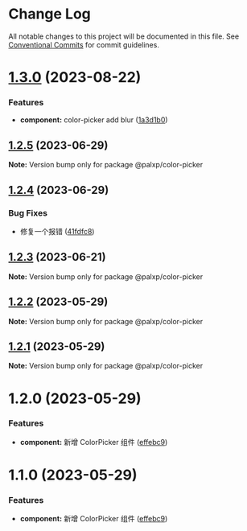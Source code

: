 # Change Log

All notable changes to this project will be documented in this file.
See [Conventional Commits](https://conventionalcommits.org) for commit guidelines.

# [1.3.0](https://github.com/palxiao/front-end-arsenal/compare/@palxp/color-picker@1.2.5...@palxp/color-picker@1.3.0) (2023-08-22)


### Features

* **component:** color-picker add blur ([1a3d1b0](https://github.com/palxiao/front-end-arsenal/commit/1a3d1b073dcbbc1a8c30ad625cd7eed285665932))





## [1.2.5](https://github.com/palxiao/front-end-arsenal/compare/@palxp/color-picker@1.2.4...@palxp/color-picker@1.2.5) (2023-06-29)

**Note:** Version bump only for package @palxp/color-picker





## [1.2.4](https://github.com/palxiao/front-end-arsenal/compare/@palxp/color-picker@1.2.3...@palxp/color-picker@1.2.4) (2023-06-29)


### Bug Fixes

* 修复一个报错 ([41fdfc8](https://github.com/palxiao/front-end-arsenal/commit/41fdfc8a1a6ef32e221c7fae97b1aa5e24b63a0e))





## [1.2.3](https://github.com/palxiao/front-end-arsenal/compare/@palxp/color-picker@1.2.2...@palxp/color-picker@1.2.3) (2023-06-21)

**Note:** Version bump only for package @palxp/color-picker





## [1.2.2](https://github.com/palxiao/front-end-arsenal/compare/@palxp/color-picker@1.2.1...@palxp/color-picker@1.2.2) (2023-05-29)

**Note:** Version bump only for package @palxp/color-picker





## [1.2.1](https://github.com/palxiao/front-end-arsenal/compare/@palxp/color-picker@1.2.0...@palxp/color-picker@1.2.1) (2023-05-29)

**Note:** Version bump only for package @palxp/color-picker





# 1.2.0 (2023-05-29)


### Features

* **component:** 新增 ColorPicker 组件 ([effebc9](https://github.com/palxiao/front-end-arsenal/commit/effebc9795ce1426f3126c1fe07e58673da5748a))





# 1.1.0 (2023-05-29)


### Features

* **component:** 新增 ColorPicker 组件 ([effebc9](https://github.com/palxiao/front-end-arsenal/commit/effebc9795ce1426f3126c1fe07e58673da5748a))
